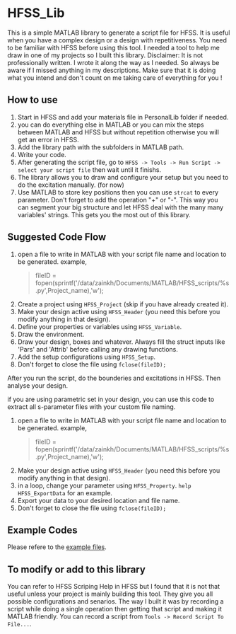 # HFSS_Lib 

This is a simple MATLAB library to generate a script file for HFSS. It is useful when you have a complex design or a design with repetitiveness. You need to be familiar with HFSS before using this tool. 
I needed a tool to help me draw in one of my projects so I built this library. 
Disclaimer: It is not professionally written. I wrote it along the way as I needed. So always be aware if I missed anything in my descriptions. Make sure that it is doing what you intend and don't count on me taking care of everything for you !

## How to use

1. Start in HFSS and add your materials file in PersonalLib folder if needed. 
2. you can do everything else in MATLAB or you can mix the steps between MATLAB and HFSS but without repetition otherwise you will get an error in HFSS. 
3. Add the library path with the subfolders in MATLAB path. 
4. Write your code.
5. After generating the script file, go to `HFSS -> Tools -> Run Script -> select your script file` then wait until it finishs. 
6. The library allows you to draw and configure your setup but you need to do the excitation manually. (for now)
7. Use MATLAB to store key positions then you can use ``strcat`` to every parameter. Don't forget to add the operation "+" or "-". This way you can segment your big structure and let HFSS deal with the many many variables' strings. This gets you the most out of this library. 


## Suggested Code Flow

1. open a file to write in MATLAB with your script file name and location to be generated.
	example,
	> fileID = fopen(sprintf('/data/zainkh/Documents/MATLAB/HFSS_scripts/%s.py',Project_name),'w');
2. Create a project using `HFSS_Project` (skip if you have already created it).
3. Make your design active using `HFSS_Header` (you need this before you modify anything in that design).
4. Define your properties or variables using `HFSS_Variable`.
5. Draw the environment.
6. Draw your design, boxes and whatever. Always fill the struct inputs like 'Pars' and 'Attrib' before calling any drawing functions. 
7. Add the setup configurations using `HFSS_Setup`. 
8. Don't forget to close the file using `fclose(fileID);`

After you run the script, do the bounderies and excitations in HFSS. Then analyse your design. 

if you are using parametric set in your design, you can use this code to extract all s-parameter files with your custom file naming. 
1. open a file to write in MATLAB with your script file name and location to be generated.
	example,
	> fileID = fopen(sprintf('/data/zainkh/Documents/MATLAB/HFSS_scripts/%s.py',Project_name),'w');
2. Make your design active using `HFSS_Header` (you need this before you modify anything in that design).
3. in a loop, change your parameter using `HFSS_Property`. `help HFSS_ExportData` for an example.
4. Export your data to your desired location and file name. 
5. Don't forget to close the file using `fclose(fileID);`


## Example Codes
Please refere to the [example files](). 

## To modify or add to this library 
You can refer to HFSS Scriping Help in HFSS but I found that it is not that useful unless your project is mainly building this tool. They give you all possible configurations and senarios. The way I built it was by recording a script while doing a single operation then getting that script and making it MATLAB friendly. You can record a script from `Tools -> Record Script To File...`. 


